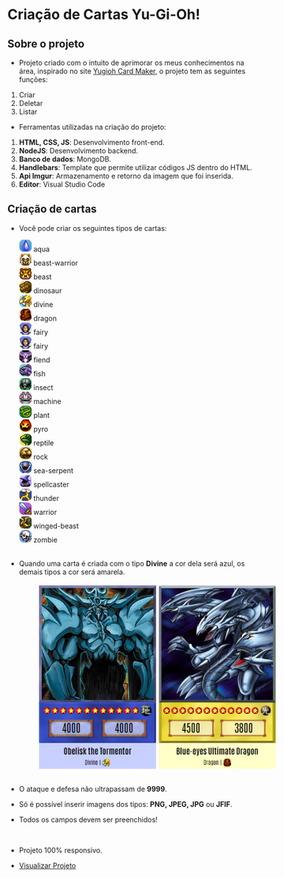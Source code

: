 # Criação de Cartas Yu-Gi-Oh!

## Sobre o projeto

* Projeto criado com o intuito de aprimorar os meus conhecimentos na área, inspirado no site <a href="https://www.cardmaker.net/yugioh/">Yugioh Card Maker</a>, o projeto tem as seguintes funções: 

<ol>
  <li>Criar</li>
  <li>Deletar</li>
  <li>Listar</li>
</ol>  

* Ferramentas utilizadas na criação do projeto:

<ol>
   <li><b>HTML, CSS, JS</b>: Desenvolvimento front-end.</li>
   <li><b>NodeJS</b>: Desenvolvimento backend.</li>
   <li><b>Banco de dados</b>: MongoDB.</li>
   <li><b>Handlebars</b>: Template que permite utilizar códigos JS dentro do HTML.</li>
   <li><b>Api Imgur</b>: Armazenamento e retorno da imagem que foi inserida.</li>
   <li><b>Editor</b>: Visual Studio Code</li>
</ol> 


## Criação de cartas

* Você pode criar os seguintes tipos de cartas:

   <div> 
      <img src="public/image/types/aqua.png" width="25px">
      <span>aqua</span>
   </div>
     
   <div>  
      <img src="public/image/types/beast-warrior.png" width="25px"> 
      <span>beast-warrior</span>
   </div>

   <div>
      <img src="public/image/types/beast.png" width="25px">
      <span>beast</span>
   </div>

   <div>
      <img src="public/image/types/dinosaur.png" width="25px">
      <span>dinosaur</span>
   </div>

   <div>
      <img src="public/image/types/divine.png" width="25px"> 
      <span>divine</span>
   </div>

   <div>
      <img src="public/image/types/dragon.png" width="25px">
      <span>dragon</span>
   </div>

   <div>
      <img src="public/image/types/fairy.png" width="25px">
      <span>fairy</span>
   </div>

   <div>
      <img src="public/image/types/fairy.png" width="25px">
      <span>fairy</span>
   </div>

   <div>
      <img src="public/image/types/fiend.png" width="25px">
      <span>fiend</span>
   </div>

   <div>
      <img src="public/image/types/fish.png" width="25px">
      <span>fish</span>
   </div>
  
   <div>   
      <img src="public/image/types/insect.png" width="25px">
      <span>insect</span>
   </div>

   <div>  
      <img src="public/image/types/machine.png" width="25px">
      <span>machine</span>
   </div>
     
   <div> 
      <img src="public/image/types/plant.png" width="25px">
      <span>plant</span>
   </div>

   <div> 
      <img src="public/image/types/pyro.png" width="25px">
      <span>pyro</span>
   </div>  

   <div> 
      <img src="public/image/types/reptile.png" width="25px">
      <span>reptile</span>
   </div> 

   <div> 
      <img src="public/image/types/rock.png" width="25px">
      <span>rock</span>
   </div> 

   <div> 
      <img src="public/image/types/sea-serpent.png" width="25px">
      <span>sea-serpent</span> 
   </div>

   <div> 
      <img src="public/image/types/spellcaster.png" width="25px">
      <span>spellcaster</span>
   </div>

   <div> 
      <img src="public/image/types/thunder.png" width="25px">
      <span>thunder</span>
   </div>  

   <div> 
      <img src="public/image/types/warrior.png" width="25px">
      <span>warrior</span>
   </div>

   <div> 
      <img src="public/image/types/winged-beast.png" width="25px">
      <span>winged-beast</span>
   </div>  

   <div> 
      <img src="public/image/types/zombie.png" width="25px">
      <span>zombie</span>
   </div>   
   
   <br/>

* Quando uma carta é criada com o tipo <b>Divine</b> a cor dela será azul, os demais tipos a cor será amarela.

   <img style="margin: 5px 0 15px 40px;" src="public/image/cards.png">

* O ataque e defesa não ultrapassam de <b>9999</b>. 
* Só é possível inserir imagens dos tipos: <b>PNG, JPEG, JPG</b> ou <b>JFIF</b>.
* Todos os campos devem ser preenchidos!</span>

   <br/>

* Projeto 100% responsivo.
* <a href="https://yugioh-create-card.herokuapp.com/">Visualizar Projeto</a>
